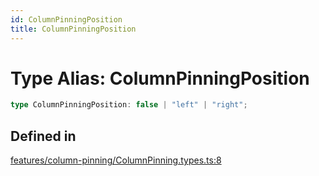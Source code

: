 ```yaml
---
id: ColumnPinningPosition
title: ColumnPinningPosition
---
```


# Type Alias: ColumnPinningPosition

```ts
type ColumnPinningPosition: false | "left" | "right";
```

## Defined in

[features/column-pinning/ColumnPinning.types.ts:8](https://github.com/TanStack/table/blob/b1e6b79157b0debc7222660572b06c8b857f4605/packages/table-core/src/features/column-pinning/ColumnPinning.types.ts#L8)
